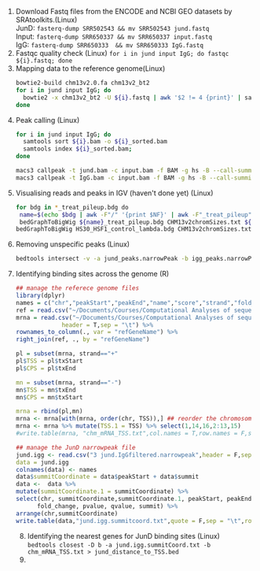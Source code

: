 1. Download Fastq files from the ENCODE and NCBI GEO datasets by SRAtoolkits.(Linux) \
   JunD: `fasterq-dump SRR502543 && mv SRR502543 jund.fastq` \
   Input: `fasterq-dump SRR650337 && mv SRR650337 input.fastq` \
   IgG: `fasterq-dump SRR650333  && mv SRR650333 IgG.fastq`
2. Fastqc quality check (Linux)
  `for i in jund input IgG; do fastqc ${i}.fastq; done`
3. Mapping data to the reference genome(Linux)
   ```bash
   bowtie2-build chm13v2.0.fa chm13v2_bt2
   for i in jund input IgG; do
     bowtie2 -x chm13v2_bt2 -U ${i}.fastq | awk '$2 != 4 {print}' | samTools view -S -b '-' > ${i}.bam;
   done
   ```
4. Peak calling (Linux)
   ```bash
   for i in jund input IgG; do
     samtools sort ${i}.bam -o ${i}_sorted.bam 
     samtools index ${i}_sorted.bam;
   done
   
   macs3 callpeak -t jund.bam -c input.bam -f BAM -g hs -B --call-summits -n jund
   macs3 callpeak -t IgG.bam -c input.bam -f BAM -g hs -B --call-summits -n IgG
   ```
5. Visualising reads and peaks in IGV (haven't done yet) (Linux)
   ```bash
   for bdg in *_treat_pileup.bdg do
    name=$(echo $bdg | awk -F"/" '{print $NF}' | awk -F"_treat_pileup" '{print $1}') echo $name
    bedGraphToBigWig ${name}_treat_pileup.bdg CHM13v2chromSizes.txt ${name}.bigWig done
   bedGraphToBigWig HS30_HSF1_control_lambda.bdg CHM13v2chromSizes.txt Input.bigWig
   ```
6. Removing unspecific peaks (Linux)
   ```bash
   bedtools intersect -v -a jund_peaks.narrowPeak -b igg_peaks.narrowPeak > jund.narrowpeak
   ```
7. Identifying binding sites across the genome (R)
   ```R
   ## manage the referece genome files
   library(dplyr)
   names = c("chr","peakStart","peakEnd","name","score","strand","fold_change","pvalue","qvalue","summit")
   ref = read.csv("~/Documents/Courses/Computational Analyses of sequence/Chipseq/chm13v2_geneList.txt",header = T,sep = "\t")
   mrna = read.csv("~/Documents/Courses/Computational Analyses of sequence/mRNA/K562_hs60_against_hs0_mRNAseq_DESeq2output.txt",
                header = T,sep = "\t") %>%
   rownames_to_column(., var = "refGeneName") %>%
   right_join(ref, ., by = "refGeneName")

   pl = subset(mrna, strand=="+"
   pl$TSS = pl$txStart
   pl$CPS = pl$txEnd

   mn = subset(mrna, strand=="-")
   mn$TSS = mn$txEnd
   mn$CPS = mn$txStart

   mrna = rbind(pl,mn)
   mrna <- mrna[with(mrna, order(chr, TSS)),] ## reorder the chromosome position
   mrna <- mrna %>% mutate(TSS.1 = TSS) %>% select(1,14,16,2:13,15)
   #write.table(mrna, "chm_mRNA_TSS.txt",col.names = T,row.names = F,sep = "\t",quote = F)

   ## manage the JunD narrowpeak file
   jund.igg <- read.csv("3 jund.IgGfiltered.narrowpeak",header = F,sep = "\t")
   data = jund.igg
   colnames(data) <- names
   data$summitCoordinate = data$peakStart + data$summit
   data <-  data %>%
   mutate(summitCoordinate.1 = summitCoordinate) %>%
   select(chr, summitCoordinate,summitCoordinate.1, peakStart, peakEnd, name, score,strand,
         fold_change, pvalue, qvalue, summit) %>%
   arrange(chr,summitCoordinate)
   write.table(data,"jund.igg.summitcoord.txt",quote = F,sep = "\t",row.names = F,col.names = F) 
   ```
   8. Identifying the nearest genes for JunD binding sites (Linux) \
      `bedtools closest -D b -a jund.igg.summitCoord.txt -b chm_mRNA_TSS.txt > jund_distance_to_TSS.bed`
   10.  
